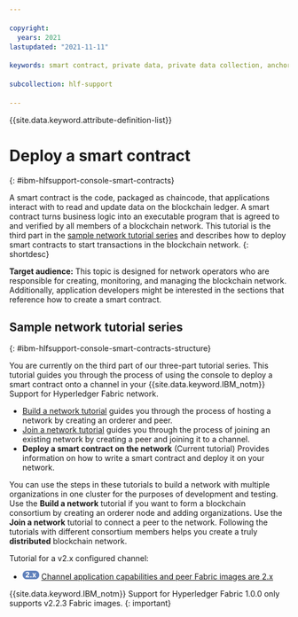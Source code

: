 ```yaml
---

copyright:
  years: 2021
lastupdated: "2021-11-11"

keywords: smart contract, private data, private data collection, anchor peer, multicloud

subcollection: hlf-support

---
```


{{site.data.keyword.attribute-definition-list}}



# Deploy a smart contract
{: #ibm-hlfsupport-console-smart-contracts}


A smart contract is the code, packaged as chaincode, that applications interact with to read and update data on the blockchain ledger. A smart contract turns business logic into an executable program that is agreed to and verified by all members of a blockchain network. This tutorial is the third part in the [sample network tutorial series](#ibm-hlfsupport-console-smart-contracts-structure) and describes how to deploy smart contracts to start transactions in the blockchain network.
{: shortdesc}

**Target audience:** This topic is designed for network operators who are responsible for creating, monitoring, and managing the blockchain network. Additionally, application developers might be interested in the sections that reference how to create a smart contract.

## Sample network tutorial series
{: #ibm-hlfsupport-console-smart-contracts-structure}

You are currently on the third part of our three-part tutorial series. This tutorial guides you through the process of using the console to deploy a smart contract onto a channel in your {{site.data.keyword.IBM_notm}} Support for Hyperledger Fabric network.

* [Build a network tutorial](/docs/hlf-support?topic=hlf-support-ibm-hlfsupport-console-build-network#ibm-hlfsupport-console-build-network) guides you through the process of hosting a network by creating an orderer and peer.
* [Join a network tutorial](/docs/hlf-support?topic=hlf-support-ibm-hlfsupport-console-join-network#ibm-hlfsupport-console-join-network) guides you through the process of joining an existing network by creating a peer and joining it to a channel.
* **Deploy a smart contract on the network** (Current tutorial) Provides information on how to write a smart contract and deploy it on your network.

You can use the steps in these tutorials to build a network with multiple organizations in one cluster for the purposes of development and testing. Use the **Build a network** tutorial if you want to form a blockchain consortium by creating an orderer node and adding organizations. Use the **Join a network** tutorial to connect a peer to the network. Following the tutorials with different consortium members helps you create a truly **distributed** blockchain network.

Tutorial for a v2.x configured channel:
- <img src="../images/2-x_Pill.png" alt="version 2.x" width="30" style="width:30px; border-style: none"/> [Channel application capabilities and peer Fabric images are 2.x](/docs/hlf-support?topic=hlf-support-ibm-hlfsupport-console-smart-contracts-v2)

{{site.data.keyword.IBM_notm}} Support for Hyperledger Fabric 1.0.0 only supports v2.2.3 Fabric images.
{: important}


